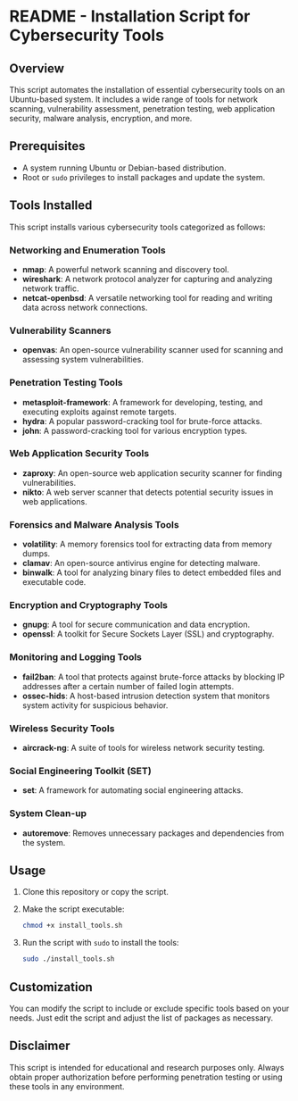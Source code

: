 # README - Installation Script for Cybersecurity Tools

## Overview
This script automates the installation of essential cybersecurity tools on an Ubuntu-based system. It includes a wide range of tools for network scanning, vulnerability assessment, penetration testing, web application security, malware analysis, encryption, and more.

## Prerequisites
- A system running Ubuntu or Debian-based distribution.
- Root or `sudo` privileges to install packages and update the system.

## Tools Installed
This script installs various cybersecurity tools categorized as follows:

### Networking and Enumeration Tools
- **nmap**: A powerful network scanning and discovery tool.
- **wireshark**: A network protocol analyzer for capturing and analyzing network traffic.
- **netcat-openbsd**: A versatile networking tool for reading and writing data across network connections.

### Vulnerability Scanners
- **openvas**: An open-source vulnerability scanner used for scanning and assessing system vulnerabilities.

### Penetration Testing Tools
- **metasploit-framework**: A framework for developing, testing, and executing exploits against remote targets.
- **hydra**: A popular password-cracking tool for brute-force attacks.
- **john**: A password-cracking tool for various encryption types.

### Web Application Security Tools
- **zaproxy**: An open-source web application security scanner for finding vulnerabilities.
- **nikto**: A web server scanner that detects potential security issues in web applications.

### Forensics and Malware Analysis Tools
- **volatility**: A memory forensics tool for extracting data from memory dumps.
- **clamav**: An open-source antivirus engine for detecting malware.
- **binwalk**: A tool for analyzing binary files to detect embedded files and executable code.

### Encryption and Cryptography Tools
- **gnupg**: A tool for secure communication and data encryption.
- **openssl**: A toolkit for Secure Sockets Layer (SSL) and cryptography.

### Monitoring and Logging Tools
- **fail2ban**: A tool that protects against brute-force attacks by blocking IP addresses after a certain number of failed login attempts.
- **ossec-hids**: A host-based intrusion detection system that monitors system activity for suspicious behavior.

### Wireless Security Tools
- **aircrack-ng**: A suite of tools for wireless network security testing.

### Social Engineering Toolkit (SET)
- **set**: A framework for automating social engineering attacks.

### System Clean-up
- **autoremove**: Removes unnecessary packages and dependencies from the system.

## Usage
1. Clone this repository or copy the script.
2. Make the script executable:
   ```bash
   chmod +x install_tools.sh
   ```
   
3. Run the script with `sudo` to install the tools:
   ```bash
   sudo ./install_tools.sh
   ```

## Customization
You can modify the script to include or exclude specific tools based on your needs. Just edit the script and adjust the list of packages as necessary.

## Disclaimer
This script is intended for educational and research purposes only. Always obtain proper authorization before performing penetration testing or using these tools in any environment.
